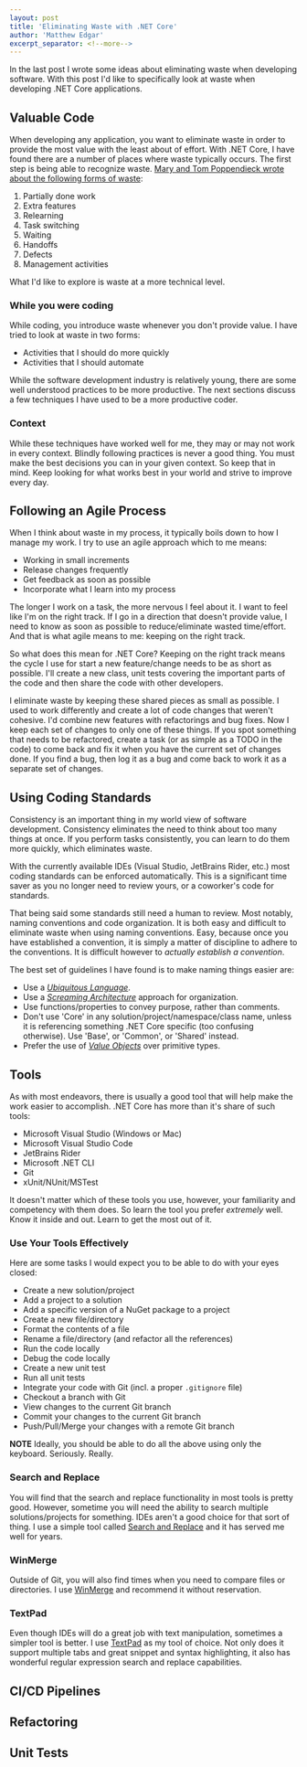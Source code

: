 ```yaml
---
layout: post
title: 'Eliminating Waste with .NET Core'
author: 'Matthew Edgar'
excerpt_separator: <!--more-->
---
```


In the last post I wrote some ideas about eliminating waste when developing software. With this post
I'd like to specifically look at waste when developing .NET Core applications.

<!--more-->

## Valuable Code

When developing any application, you want to eliminate waste in order to provide the most value with
the least about of effort. With .NET Core, I have found there are a number of places where waste typically
occurs. The first step is being able to recognize waste. [Mary and Tom Poppendieck wrote about the following
forms of waste][lean-book]:

1. Partially done work
1. Extra features
1. Relearning
1. Task switching
1. Waiting
1. Handoffs
1. Defects
1. Management activities

What I'd like to explore is waste at a more technical level.

### While you were coding

While coding, you introduce waste whenever you don't provide value. I have tried to look at waste
in two forms:

- Activities that I should do more quickly
- Activities that I should automate

While the software development industry is relatively young, there are some well understood
practices to be more productive. The next sections discuss a few techniques I have used
to be a more productive coder.

### Context

While these techniques have worked well for me, they may or may not work in every context. Blindly
following practices is never a good thing. You must make the best decisions you can in your given
context. So keep that in mind. Keep looking for what works best in your world and strive to improve
every day.

## Following an Agile Process

When I think about waste in my process, it typically boils down to how I manage my work. I try
to use an agile approach which to me means:

- Working in small increments
- Release changes frequently
- Get feedback as soon as possible
- Incorporate what I learn into my process

The longer I work on a task, the more nervous I feel about it. I want to feel like I'm on
the right track. If I go in a direction that doesn't provide value, I need to know as soon as
possible to reduce/eliminate wasted time/effort. And that is what agile means to me: keeping
on the right track.

So what does this mean for .NET Core? Keeping on the right track means the cycle I use for start
a new feature/change needs to be as short as possible. I'll create a new class, unit tests covering the
important parts of the code and then share the code with other developers.

I eliminate waste by keeping these shared pieces as small as possible. I used to work differently
and create a lot of code changes that weren't cohesive. I'd combine new features with refactorings
and bug fixes. Now I keep each set of changes to only one of these things. If you spot something
that needs to be refactored, create a task (or as simple as a TODO in the code) to come
back and fix it when you have the current set of changes done. If you find a bug, then log it
as a bug and come back to work it as a separate set of changes.

## Using Coding Standards

Consistency is an important thing in my world view of software development. Consistency eliminates
the need to think about too many things at once. If you perform tasks consistently, you can
learn to do them more quickly, which eliminates waste.

With the currently available IDEs (Visual Studio, JetBrains Rider, etc.) most coding standards can be
enforced automatically. This is a significant time saver as you no longer need to review yours, or a
coworker's code for standards.

That being said some standards still need a human to review. Most notably, naming conventions and code
organization. It is both easy and difficult to eliminate waste when using naming conventions. Easy, because
once you have established a convention, it is simply a matter of discipline to adhere to the conventions. It
is difficult however to _actually establish a convention_.

The best set of guidelines I have found is to make naming things easier are:

- Use a _[Ubiquitous Language][ubiquitous-language]_.
- Use a _[Screaming Architecture][screaming-architecture]_ approach for organization.
- Use functions/properties to convey purpose, rather than comments.
- Don't use 'Core' in any solution/project/namespace/class name, unless it is referencing something .NET Core specific (too confusing otherwise). Use 'Base', or 'Common', or 'Shared' instead.
- Prefer the use of _[Value Objects][value-objects]_ over primitive types.

## Tools

As with most endeavors, there is usually a good tool that will help make the work easier to accomplish. .NET
Core has more than it's share of such tools:

- Microsoft Visual Studio (Windows or Mac)
- Microsoft Visual Studio Code
- JetBrains Rider
- Microsoft .NET CLI
- Git
- xUnit/NUnit/MSTest

It doesn't matter which of these tools you use, however, your familiarity and competency with them does. So
learn the tool you prefer _extremely_ well. Know it inside and out. Learn to get the most out of it.

### Use Your Tools Effectively

Here are some tasks I would expect you to be able to do with your eyes closed:

- Create a new solution/project
- Add a project to a solution
- Add a specific version of a NuGet package to a project
- Create a new file/directory
- Format the contents of a file
- Rename a file/directory (and refactor all the references)
- Run the code locally
- Debug the code locally
- Create a new unit test
- Run all unit tests
- Integrate your code with Git (incl. a proper `.gitignore` file)
- Checkout a branch with Git
- View changes to the current Git branch
- Commit your changes to the current Git branch
- Push/Pull/Merge your changes with a remote Git branch

**NOTE** Ideally, you should be able to do all the above using only the keyboard. Seriously. Really.

### Search and Replace

You will find that the search and replace functionality in most tools is pretty good. However, sometime
you will need the ability to search multiple solutions/projects for something. IDEs aren't a good choice
for that sort of thing. I use a simple tool called [Search and Replace][search-replace] and it has
served me well for years.

### WinMerge

Outside of Git, you will also find times when you need to compare files or directories. I use
[WinMerge][winmerge] and recommend it without reservation.

### TextPad

Even though IDEs will do a great job with text manipulation, sometimes a simpler tool is better. I
use [TextPad][textpad] as my tool of choice. Not only does it support multiple tabs and great snippet
and syntax highlighting, it also has wonderful regular expression search and replace capabilities.

## CI/CD Pipelines

## Refactoring

## Unit Tests

[lean-book]: https://www.amazon.com/Lean-Software-Development-Agile-Toolkit/dp/0321150783
[ubiquitous-language]: https://www.agilealliance.org/glossary/ubiquitous-language
[screaming-architecture]: https://blog.cleancoder.com/uncle-bob/2011/09/30/Screaming-Architecture.html
[value-objects]: https://enterprisecraftsmanship.com/posts/functional-c-primitive-obsession/
[search-replace]: http://www.funduc.com/search_replace.htm
[winmerge]: https://winmerge.org/
[textpad]: https://www.textpad.com/
